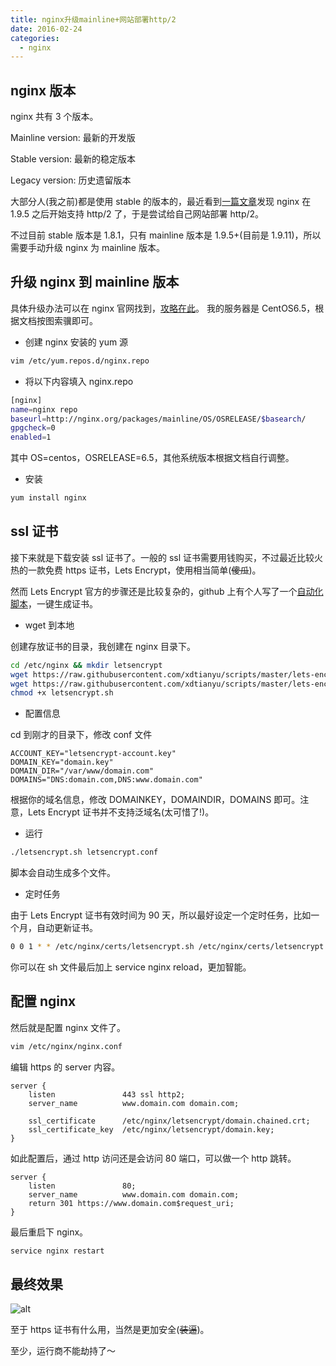 ```yaml
---
title: nginx升级mainline+网站部署http/2
date: 2016-02-24
categories:
  - nginx
---
```


## nginx 版本

nginx 共有 3 个版本。

Mainline version: 最新的开发版

Stable version: 最新的稳定版本

Legacy version: 历史遗留版本

大部分人(我之前)都是使用 stable 的版本的，最近看到[一篇文章](https://imququ.com/post/nginx-http2-patch.html)发现 nginx 在 1.9.5 之后开始支持 http/2 了，于是尝试给自己网站部署 http/2。

不过目前 stable 版本是 1.8.1，只有 mainline 版本是 1.9.5+(目前是 1.9.11)，所以需要手动升级 nginx 为 mainline 版本。

## 升级 nginx 到 mainline 版本

具体升级办法可以在 nginx 官网找到，[攻略在此](http://nginx.org/en/linux_packages.html#distributions)。
我的服务器是 CentOS6.5，根据文档按图索骥即可。

- 创建 nginx 安装的 yum 源

```bash
vim /etc/yum.repos.d/nginx.repo
```

- 将以下内容填入 nginx.repo

```bash
[nginx]
name=nginx repo
baseurl=http://nginx.org/packages/mainline/OS/OSRELEASE/$basearch/
gpgcheck=0
enabled=1
```

其中 OS=centos，OSRELEASE=6.5，其他系统版本根据文档自行调整。

- 安装

```bash
yum install nginx
```

## ssl 证书

接下来就是下载安装 ssl 证书了。一般的 ssl 证书需要用钱购买，不过最近比较火热的一款免费 https 证书，Lets Encrypt，使用相当简单(~~傻瓜~~)。

然而 Lets Encrypt 官方的步骤还是比较复杂的，github 上有个人写了一个[自动化脚本](https://github.com/xdtianyu/scripts/tree/master/lets-encrypt)，一键生成证书。

- wget 到本地

创建存放证书的目录，我创建在 nginx 目录下。

```bash
cd /etc/nginx && mkdir letsencrypt
wget https://raw.githubusercontent.com/xdtianyu/scripts/master/lets-encrypt/letsencrypt.conf
wget https://raw.githubusercontent.com/xdtianyu/scripts/master/lets-encrypt/letsencrypt.sh
chmod +x letsencrypt.sh
```

- 配置信息

cd 到刚才的目录下，修改 conf 文件

```vim
ACCOUNT_KEY="letsencrypt-account.key"
DOMAIN_KEY="domain.key"
DOMAIN_DIR="/var/www/domain.com"
DOMAINS="DNS:domain.com,DNS:www.domain.com"
```

根据你的域名信息，修改 DOMAINKEY，DOMAINDIR，DOMAINS 即可。注意，Lets Encrypt 证书并不支持泛域名(太可惜了!)。

- 运行

```bash
./letsencrypt.sh letsencrypt.conf
```

脚本会自动生成多个文件。

- 定时任务

由于 Lets Encrypt 证书有效时间为 90 天，所以最好设定一个定时任务，比如一个月，自动更新证书。

```bash
0 0 1 * * /etc/nginx/certs/letsencrypt.sh /etc/nginx/certs/letsencrypt.conf >> /var/log/lets-encrypt.log 2>&1
```

你可以在 sh 文件最后加上 service nginx reload，更加智能。

## 配置 nginx

然后就是配置 nginx 文件了。

```bash
vim /etc/nginx/nginx.conf
```

编辑 https 的 server 内容。

```nginx
server {
    listen               443 ssl http2;
    server_name          www.domain.com domain.com;

    ssl_certificate      /etc/nginx/letsencrypt/domain.chained.crt;
    ssl_certificate_key  /etc/nginx/letsencrypt/domain.key;
}
```

如此配置后，通过 http 访问还是会访问 80 端口，可以做一个 http 跳转。

```nginx
server {
    listen               80;
    server_name          www.domain.com domain.com;
    return 301 https://www.domain.com$request_uri;
}
```

最后重启下 nginx。

```bash
service nginx restart
```

## 最终效果

![alt](https://o2znrmehg.qnssl.com/ghost/2016/03/04/https-1457070223090.png)

至于 https 证书有什么用，当然是更加安全(~~装逼~~)。

至少，运行商不能劫持了～
